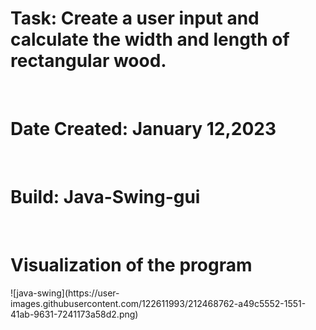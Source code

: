 <h1>Task: Create a user input and calculate the width and length of rectangular wood.</h1> <br>
<h1>Date Created: January 12,2023</h1> <br>
<h1>Build: Java-Swing-gui</h1> <br>

<h1>Visualization of the program</h1>
![java-swing](https://user-images.githubusercontent.com/122611993/212468762-a49c5552-1551-41ab-9631-7241173a58d2.png)

